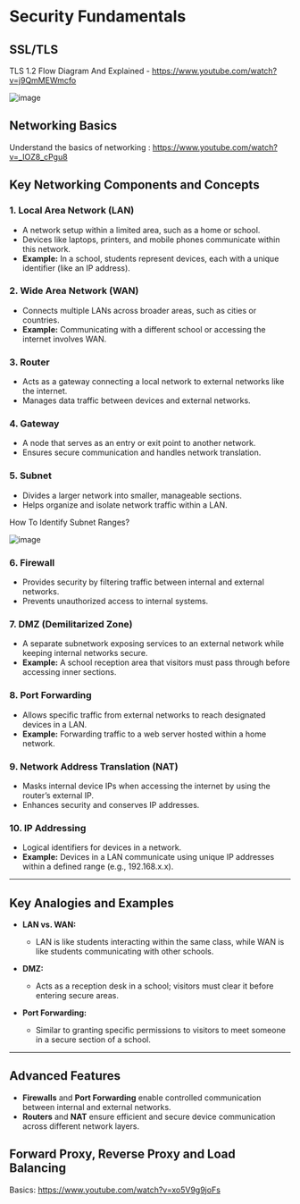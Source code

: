 # Security Fundamentals

## SSL/TLS 

TLS 1.2 Flow Diagram And Explained - https://www.youtube.com/watch?v=j9QmMEWmcfo

![image](https://github.com/user-attachments/assets/0fbf8acc-0343-4445-8bed-01fbbda35c34)


## Networking Basics
Understand the basics of networking : https://www.youtube.com/watch?v=_IOZ8_cPgu8

## Key Networking Components and Concepts

### 1. Local Area Network (LAN)
- A network setup within a limited area, such as a home or school.
- Devices like laptops, printers, and mobile phones communicate within this network.
- **Example:** In a school, students represent devices, each with a unique identifier (like an IP address).

### 2. Wide Area Network (WAN)
- Connects multiple LANs across broader areas, such as cities or countries.
- **Example:** Communicating with a different school or accessing the internet involves WAN.

### 3. Router
- Acts as a gateway connecting a local network to external networks like the internet.
- Manages data traffic between devices and external networks.

### 4. Gateway
- A node that serves as an entry or exit point to another network.
- Ensures secure communication and handles network translation.

### 5. Subnet
- Divides a larger network into smaller, manageable sections.
- Helps organize and isolate network traffic within a LAN.

How To Identify Subnet Ranges?

![image](https://github.com/user-attachments/assets/f9fee2b9-d195-4546-b59b-5ba049bec985)




### 6. Firewall
- Provides security by filtering traffic between internal and external networks.
- Prevents unauthorized access to internal systems.

### 7. DMZ (Demilitarized Zone)
- A separate subnetwork exposing services to an external network while keeping internal networks secure.
- **Example:** A school reception area that visitors must pass through before accessing inner sections.

### 8. Port Forwarding
- Allows specific traffic from external networks to reach designated devices in a LAN.
- **Example:** Forwarding traffic to a web server hosted within a home network.

### 9. Network Address Translation (NAT)
- Masks internal device IPs when accessing the internet by using the router’s external IP.
- Enhances security and conserves IP addresses.

### 10. IP Addressing
- Logical identifiers for devices in a network.
- **Example:** Devices in a LAN communicate using unique IP addresses within a defined range (e.g., 192.168.x.x).

---

## Key Analogies and Examples

- **LAN vs. WAN:**
  - LAN is like students interacting within the same class, while WAN is like students communicating with other schools.

- **DMZ:**
  - Acts as a reception desk in a school; visitors must clear it before entering secure areas.

- **Port Forwarding:**
  - Similar to granting specific permissions to visitors to meet someone in a secure section of a school.

---

## Advanced Features
- **Firewalls** and **Port Forwarding** enable controlled communication between internal and external networks.
- **Routers** and **NAT** ensure efficient and secure device communication across different network layers.

## Forward Proxy, Reverse Proxy and Load Balancing

Basics: https://www.youtube.com/watch?v=xo5V9g9joFs

